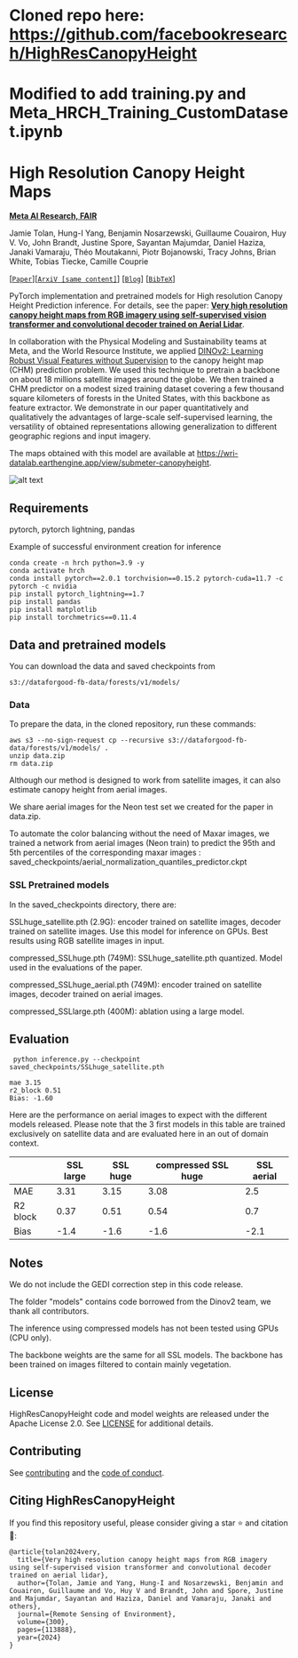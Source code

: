 # Cloned repo here: https://github.com/facebookresearch/HighResCanopyHeight 

# Modified to add training.py and Meta_HRCH_Training_CustomDataset.ipynb

# High Resolution Canopy Height Maps

**[Meta AI Research, FAIR](https://ai.facebook.com/research/)**

Jamie Tolan,
Hung-I Yang, 
Benjamin Nosarzewski,
Guillaume Couairon, 
Huy V. Vo, 
John Brandt, 
Justine Spore, 
Sayantan Majumdar, 
Daniel Haziza, 
Janaki Vamaraju, 
Théo Moutakanni, 
Piotr Bojanowski, 
Tracy Johns, 
Brian White, 
Tobias Tiecke, 
Camille Couprie

[[`Paper`](https://doi.org/10.1016/j.rse.2023.113888)][[`ArxiV [same content]`](https://arxiv.org/abs/2304.07213)] [[`Blog`](https://research.facebook.com/blog/2023/4/every-tree-counts-large-scale-mapping-of-canopy-height-at-the-resolution-of-individual-trees/)] [[`BibTeX`](#citing-HighResCanopyHeight)]



PyTorch implementation and pretrained models for High resolution Canopy Height Prediction inference. For details, see the paper: 
**[Very high resolution canopy height maps from RGB imagery using self-supervised  vision transformer and convolutional decoder trained on Aerial Lidar](https://arxiv.org/abs/2304.07213)**.

In collaboration with the Physical Modeling and Sustainability teams at Meta, and the World Resource Institute, we applied [DINOv2: Learning Robust Visual Features without Supervision](https://arxiv.org/abs/2304.07193) to the canopy height map (CHM) prediction problem. We used this technique to pretrain a backbone on about 18 millions satellite images around the globe. We then trained a CHM predictor on a modest sized training dataset covering a few thousand square kilometers of forests in the United States, with this backbone as feature extractor. 
We demonstrate in our paper quantitatively and qualitatively the advantages of large-scale self-supervised learning, the versatility of obtained representations allowing generalization to different geographic regions and input imagery.

The maps obtained with this model are available at https://wri-datalab.earthengine.app/view/submeter-canopyheight. 
  

![alt text](https://github.com/facebookresearch/HighResCanopyHeight/blob/main/fig_0_1_2.png)

## Requirements

pytorch,
pytorch lightning,
pandas

Example of successful environment creation for inference

```
conda create -n hrch python=3.9 -y
conda activate hrch
conda install pytorch==2.0.1 torchvision==0.15.2 pytorch-cuda=11.7 -c pytorch -c nvidia
pip install pytorch_lightning==1.7 
pip install pandas
pip install matplotlib
pip install torchmetrics==0.11.4
```


## Data and pretrained models

You can download the data and saved checkpoints from 
```
s3://dataforgood-fb-data/forests/v1/models/
```

### Data

To prepare the data, in the cloned repository, run these commands:
```
aws s3 --no-sign-request cp --recursive s3://dataforgood-fb-data/forests/v1/models/ .
unzip data.zip
rm data.zip
```

Although our method is designed to work from satellite images, it can also estimate canopy height from aerial images.

We share aerial images for the Neon test set we created for the paper in data.zip. 

To automate the color balancing without the need of Maxar images, we trained a network from aerial images (Neon train) to predict the 95th and 5th percentiles of the corresponding maxar images : saved_checkpoints/aerial_normalization_quantiles_predictor.ckpt

### SSL Pretrained models

In the saved_checkpoints directory, there are:

SSLhuge_satellite.pth (2.9G): encoder trained on satellite images, decoder trained on satellite images. Use this model for inference on GPUs. Best results using RGB satellite images in input. 

compressed_SSLhuge.pth (749M): SSLhuge_satellite.pth quantized. Model used in the evaluations of the paper.

compressed_SSLhuge_aerial.pth (749M): encoder trained on satellite images, decoder trained on aerial images.

compressed_SSLlarge.pth (400M): ablation using a large model.

## Evaluation

```
 python inference.py --checkpoint saved_checkpoints/SSLhuge_satellite.pth 
```
```
mae 3.15
r2_block 0.51
Bias: -1.60
```

Here are the performance on aerial images to expect with the different models released. Please note that the 3 first models in this table are trained exclusively on satellite data and are evaluated here in an out of domain context. 

| | SSL large | SSL huge | compressed SSL huge | SSL aerial|
| --- | ---| --- | --- | ---| 
| MAE| 3.31  | 3.15  | 3.08 | 2.5 |
| R2 block | 0.37 | 0.51 | 0.54 | 0.7 |
| Bias | -1.4| -1.6 | -1.6 | -2.1 |

## Notes

We do not include the GEDI correction step in this code release. 

The folder "models" contains code borrowed from the Dinov2 team, we thank all contributors.

The inference using compressed models has not been tested using GPUs (CPU only).

The backbone weights are the same for all SSL models. The backbone has been trained on  images filtered to contain mainly vegetation. 

## License

HighResCanopyHeight code and model weights are released under the Apache License 2.0. See [LICENSE](LICENSE) for additional details.

## Contributing

See [contributing](CONTRIBUTING.md) and the [code of conduct](CODE_OF_CONDUCT.md).

## Citing HighResCanopyHeight

If you find this repository useful, please consider giving a star :star: and citation :t-rex::

```
@article{tolan2024very,
  title={Very high resolution canopy height maps from RGB imagery using self-supervised vision transformer and convolutional decoder trained on aerial lidar},
  author={Tolan, Jamie and Yang, Hung-I and Nosarzewski, Benjamin and Couairon, Guillaume and Vo, Huy V and Brandt, John and Spore, Justine and Majumdar, Sayantan and Haziza, Daniel and Vamaraju, Janaki and others},
  journal={Remote Sensing of Environment},
  volume={300},
  pages={113888},
  year={2024}
}
```

